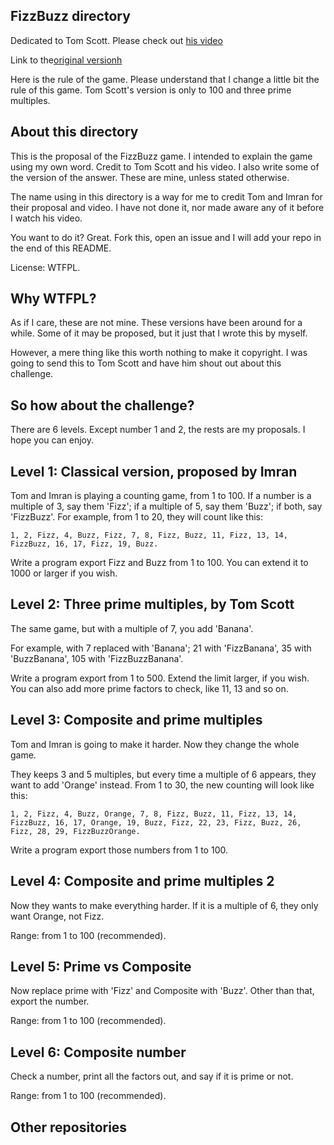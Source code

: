 ## FizzBuzz directory

Dedicated to Tom Scott. Please check out [his video](https://www.youtube.com/watch?v=QPZ0pIK_wsc)

Link to the[original versionh](https://imranontech.com/2007/01/24/using-fizzbuzz-to-find-developers-who-grok-coding/)

Here is the rule of the game. Please understand that I change a little bit the rule of this game. Tom Scott's version is only to 100 and three prime multiples.

## About this directory

This is the proposal of the FizzBuzz game. I intended to explain the game using my own word. Credit to Tom Scott and his video. I also write some of the version of the answer. These are mine, unless stated otherwise.

The name using in this directory is a way for me to credit Tom and Imran for their proposal and video. I have not done it, nor made aware any of it before I watch his video.

You want to do it? Great. Fork this, open an issue and I will add your repo in the end of this README.

License: WTFPL.

## Why WTFPL?
As if I care, these are not mine. These versions have been around for a while. Some of it may be proposed, but it just that I wrote this by myself.

However, a mere thing like this worth nothing to make it copyright. I was going to send this to Tom Scott and have him shout out about this challenge.

## So how about the challenge?
There are 6 levels. Except number 1 and 2, the rests are my proposals. I hope you can enjoy.

## Level 1: Classical version, proposed by Imran
Tom and Imran is playing a counting game, from 1 to 100. If a number is a multiple of 3, say them 'Fizz'; if a multiple of 5, say them 'Buzz'; if both, say 'FizzBuzz'. For example, from 1 to 20, they will count like this:

```
1, 2, Fizz, 4, Buzz, Fizz, 7, 8, Fizz, Buzz, 11, Fizz, 13, 14, FizzBuzz, 16, 17, Fizz, 19, Buzz.
```

Write a program export Fizz and Buzz from 1 to 100. You can extend it to 1000 or larger if you wish.

## Level 2: Three prime multiples, by Tom Scott

The same game, but with a multiple of 7, you add 'Banana'.

For example, with 7 replaced with 'Banana'; 21 with 'FizzBanana', 35 with 'BuzzBanana', 105 with 'FizzBuzzBanana'.

Write a program export from 1 to 500. Extend the limit larger, if you wish. You can also add more prime factors to check, like 11, 13 and so on.

## Level 3: Composite and prime multiples
Tom and Imran is going to make it harder. Now they change the whole game.

They keeps 3 and 5 multiples, but every time a multiple of 6 appears, they want to add 'Orange' instead. From 1 to 30, the new counting will look like this:

```
1, 2, Fizz, 4, Buzz, Orange, 7, 8, Fizz, Buzz, 11, Fizz, 13, 14, FizzBuzz, 16, 17, Orange, 19, Buzz, Fizz, 22, 23, Fizz, Buzz, 26, Fizz, 28, 29, FizzBuzzOrange.
```

Write a program export those numbers from 1 to 100.

## Level 4: Composite and prime multiples 2
Now they wants to make everything harder. If it is a multiple of 6, they only want Orange, not Fizz.

Range: from 1 to 100 (recommended).

## Level 5: Prime vs Composite
Now replace prime with 'Fizz' and Composite with 'Buzz'. Other than that, export the number.

Range: from 1 to 100 (recommended).

## Level 6: Composite number
Check a number, print all the factors out, and say if it is prime or not.

Range: from 1 to 100 (recommended).

## Other repositories
